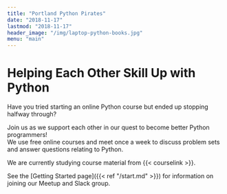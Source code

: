 ```yaml
---
title: "Portland Python Pirates"
date: "2018-11-17"
lastmod: "2018-11-17"
header_image: "/img/laptop-python-books.jpg"
menu: "main"
---
```


# Helping Each Other Skill Up with Python
Have you tried starting an online Python course but ended up stopping halfway through? 

Join us as we support each other in our quest to become better Python programmers!  
We use free online courses and meet once a week to discuss problem sets and answer questions relating to Python.

We are currently studying course material from {{< courselink >}}.

See the [Getting Started page]({{< ref "/start.md" >}}) for information on joining our Meetup and Slack group.
